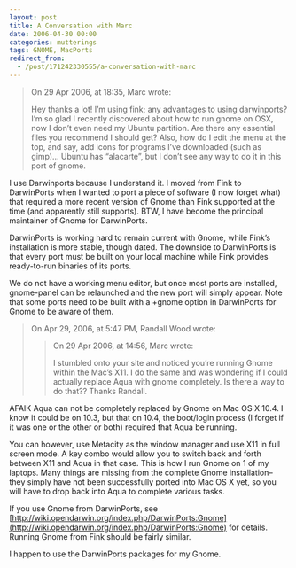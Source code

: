 ```yaml
---
layout: post
title: A Conversation with Marc
date: 2006-04-30 00:00
categories: mutterings
tags: GNOME, MacPorts
redirect_from:
  - /post/171242330555/a-conversation-with-marc
---
```

> On 29 Apr 2006, at 18:35, Marc wrote:
>
> Hey thanks a lot!  I&rsquo;m using fink;  any advantages to using darwinports?  I&rsquo;m so glad I recently discovered about how to run gnome on OSX, now I don&rsquo;t even need my Ubuntu partition.  Are there any essential files you recommend I should get?  Also, how do I edit the menu at the top, and say, add icons for programs I&rsquo;ve downloaded (such as gimp)&hellip; Ubuntu has &ldquo;alacarte&rdquo;, but I don&rsquo;t see any way to do it in this port of gnome.

I use Darwinports because I understand it. I moved from Fink to DarwinPorts when I wanted to port a piece of software (I now forget what) that required a more recent version of Gnome than Fink supported at the time (and apparently still supports). BTW, I have become the principal maintainer of Gnome for DarwinPorts.

DarwinPorts is working hard to remain current with Gnome, while Fink&rsquo;s installation is more stable, though dated. The downside to DarwinPorts is that every port must be built on your local machine while Fink provides ready-to-run binaries of its ports.

We do not have a working menu editor, but once most ports are installed, gnome-panel can be relaunched and the new port will simply appear. Note that some ports need to be built with a +gnome option in DarwinPorts for Gnome to be aware of them.

> On Apr 29, 2006, at 5:47 PM, Randall Wood wrote:
>
> > On 29 Apr 2006, at 14:56, Marc wrote:
> >    
> > I stumbled onto your site and noticed you&rsquo;re running Gnome within the Mac&rsquo;s X11.  I do the same and was wondering if I could actually replace Aqua with gnome completely.  Is there a way to do that??  Thanks Randall.

AFAIK Aqua can not be completely replaced by Gnome on Mac OS X 10.4. I know it could be on 10.3, but that on 10.4, the boot/login process (I forget if it was one or the other or both) required that Aqua be running.

You can however, use Metacity as the window manager and use X11 in full screen mode. A key combo would allow you to switch back and forth between X11 and Aqua in that case. This is how I run Gnome on 1 of my laptops. Many things are missing from the complete Gnome installation&ndash;they simply have not been successfully ported into Mac OS X yet, so you will have to drop back into Aqua to complete various tasks.

If you use Gnome from DarwinPorts, see [http://wiki.opendarwin.org/index.php/DarwinPorts:Gnome](http://wiki.opendarwin.org/index.php/DarwinPorts:Gnome) for details. Running Gnome from Fink should be fairly similar.

I happen to use the DarwinPorts packages for my Gnome.
